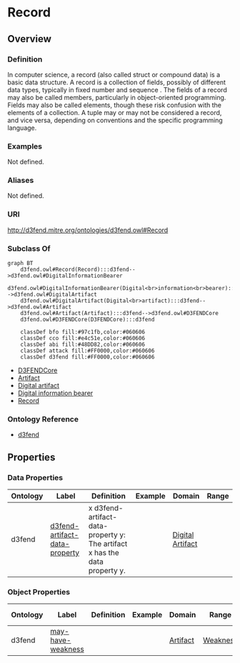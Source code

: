 # Record

## Overview

### Definition
In computer science, a record (also called struct or compound data) is a basic data structure. A record is a collection of fields, possibly of different data types, typically in fixed number and sequence . The fields of a record may also be called members, particularly in object-oriented programming. Fields may also be called elements, though these risk confusion with the elements of a collection. A tuple may or may not be considered a record, and vice versa, depending on conventions and the specific programming language.

### Examples
Not defined.

### Aliases
Not defined.

### URI
http://d3fend.mitre.org/ontologies/d3fend.owl#Record

### Subclass Of
```mermaid
graph BT
    d3fend.owl#Record(Record):::d3fend-->d3fend.owl#DigitalInformationBearer
    d3fend.owl#DigitalInformationBearer(Digital<br>information<br>bearer):::d3fend-->d3fend.owl#DigitalArtifact
    d3fend.owl#DigitalArtifact(Digital<br>artifact):::d3fend-->d3fend.owl#Artifact
    d3fend.owl#Artifact(Artifact):::d3fend-->d3fend.owl#D3FENDCore
    d3fend.owl#D3FENDCore(D3FENDCore):::d3fend
    
    classDef bfo fill:#97c1fb,color:#060606
    classDef cco fill:#e4c51e,color:#060606
    classDef abi fill:#48DD82,color:#060606
    classDef attack fill:#FF0000,color:#060606
    classDef d3fend fill:#FF0000,color:#060606
```

- [D3FENDCore](/docs/ontology/reference/model/D3FENDCore/D3FENDCore.md)
- [Artifact](/docs/ontology/reference/model/D3FENDCore/Artifact/Artifact.md)
- [Digital artifact](/docs/ontology/reference/model/D3FENDCore/Artifact/Digital%20artifact/Digital%20artifact.md)
- [Digital information bearer](/docs/ontology/reference/model/D3FENDCore/Artifact/Digital%20artifact/Digital%20information%20bearer/Digital%20information%20bearer.md)
- [Record](/docs/ontology/reference/model/D3FENDCore/Artifact/Digital%20artifact/Digital%20information%20bearer/Record/Record.md)


### Ontology Reference
- [d3fend](http://d3fend.mitre.org/ontologies/d3fend.owl#)

## Properties
### Data Properties
| Ontology | Label | Definition | Example | Domain | Range |
|----------|-------|------------|---------|--------|-------|
| d3fend | [d3fend-artifact-data-property](http://d3fend.mitre.org/ontologies/d3fend.owl#d3fend-artifact-data-property) | x d3fend-artifact-data-property y: The artifact x has the data property y. |  | [Digital Artifact](/docs/ontology/reference/model/D3FENDCore/Artifact/Digital%20artifact/Digital%20artifact.md) | []() |

### Object Properties
| Ontology | Label | Definition | Example | Domain | Range | Inverse Of |
|----------|-------|------------|---------|--------|-------|------------|
| d3fend | [may-have-weakness](http://d3fend.mitre.org/ontologies/d3fend.owl#may-have-weakness) |  |  | [Artifact](/docs/ontology/reference/model/D3FENDCore/Artifact/Artifact.md) | [Weakness](/docs/ontology/reference/model/D3FENDCore/Weakness/Weakness.md) | []() |

